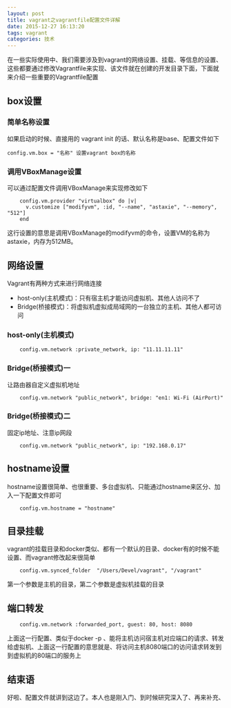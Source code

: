 ```yaml
---
layout: post
title: vagrant之vagrantfile配置文件详解
date: 2015-12-27 16:13:20
tags: vagrant
categories: 技术
---
```


在一些实际使用中、我们需要涉及到vagrant的网络设置、挂载、等信息的设置、这些都要通过修改Vagrantfile来实现、该文件就在创建的开发目录下面，下面就来介绍一些重要的Vagrantfile配置<!-- more -->

## box设置

### 简单名称设置

如果启动的时候、直接用的 vagrant init 的话、默认名称是base、配置文件如下

```
config.vm.box = "名称" 设置vagrant box的名称 
```

### 调用VBoxManage设置

可以通过配置文件调用VBoxManage来实现修改如下

```
	config.vm.provider "virtualbox" do |v|
	  v.customize ["modifyvm", :id, "--name", "astaxie", "--memory", "512"]
	end
```
这行设置的意思是调用VBoxManage的modifyvm的命令，设置VM的名称为astaxie，内存为512MB。

## 网络设置

Vagrant有两种方式来进行网络连接

* host-only(主机模式)：只有宿主机才能访问虚拟机、其他人访问不了
* Bridge(桥接模式)：将虚拟机虚拟成局域网的一台独立的主机、其他人都可访问

### host-only(主机模式)

```
	config.vm.network :private_network, ip: "11.11.11.11"
```

### Bridge(桥接模式)一
让路由器自定义虚拟机地址
```
	config.vm.network "public_network", bridge: "en1: Wi-Fi (AirPort)"
```

### Bridge(桥接模式)二
固定ip地址、注意ip网段
```
	config.vm.network "public_network", ip: "192.168.0.17"
```
## hostname设置

hostname设置很简单、也很重要、多台虚拟机、只能通过hostname来区分、加入一下配置文件即可

```
	config.vm.hostname = "hostname"
```
## 目录挂载

vagrant的挂载目录和docker类似、都有一个默认的目录、docker有的时候不能设置、而vagrant修改起来很简单
```
	config.vm.synced_folder  "/Users/Devel/vagrant", "/vagrant"
```

第一个参数是主机的目录，第二个参数是虚拟机挂载的目录

## 端口转发

```
	config.vm.network :forwarded_port, guest: 80, host: 8080
```
上面这一行配置、类似于docker -p 、能将主机访问宿主机对应端口的请求、转发给虚拟机、上面这一行配置的意思就是、将访问主机8080端口的访问请求转发到到虚拟机的80端口的服务上

## 结束语

好啦、配置文件就讲到这边了。本人也是刚入门、到时候研究深入了、再来补充、
	

